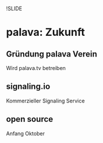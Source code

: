 !SLIDE

# palava: Zukunft
## Gründung palava Verein
Wird palava.tv betreiben

## signaling.io
Kommerzieller Signaling Service

## open source
Anfang Oktober
